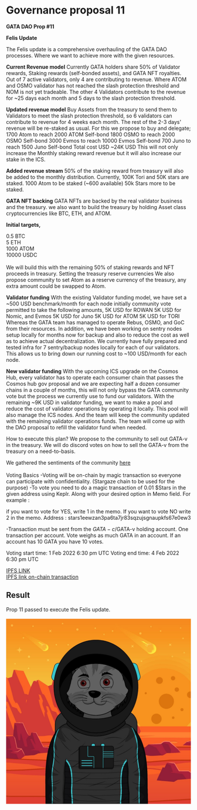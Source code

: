 # Governance proposal 11

**GATA DAO Prop #11**

**Felis Update**

The Felis update is a comprehensive overhauling of the GATA DAO processes. Where we want to achieve more with the given resources.

**Current Revenue model** Currently GATA holders share 50% of Validator rewards, Staking rewards (self-bonded assets), and GATA NFT royalties. Out of 7 active validators, only 4 are contributing to revenue. Where ATOM and OSMO validator has not reached the slash protection threshold and NOM is not yet tradeable. The other 4 Validators contribute to the revenue for \~25 days each month and 5 days to the slash protection threshold.

**Updated revenue model** Buy Assets from the treasury to send them to Validators to meet the slash protection threshold, so 6 validators can contribute to revenue for 4 weeks each month. The rest of the 2-3 days' revenue will be re-staked as usual. For this we propose to buy and delegate; 1700 Atom to reach 2000 ATOM Self-bond 1800 OSMO to reach 2000 OSMO Self-bond 3000 Evmos to reach 10000 Evmos Self-bond 700 Juno to reach 1500 Juno Self-bond Total cost USD \~24K USD This will not only increase the Monthly staking reward revenue but it will also increase our stake in the ICS.

**Added revenue stream** 50% of the staking reward from treasury will also be added to the monthly distribution. Currently, 100K Tori and 50K stars are staked. 1000 Atom to be staked (\~600 available) 50k Stars more to be staked.

**GATA NFT backing** GATA NFTs are backed by the real validator business and the treasury. we also want to build the treasury by holding Asset class cryptocurrencies like BTC, ETH, and ATOM.

**Initial targets,**

0.5 BTC\
5 ETH\
1000 ATOM \
10000 USDC\
\
We will build this with the remaining 50% of staking rewards and NFT proceeds in treasury. Setting the treasury reserve currencies We also propose community to set Atom as a reserve currency of the treasury, any extra amount could be swapped to Atom.

**Validator funding** With the existing Validator funding model, we have set a \~500 USD benchmark/month for each node initially community vote permitted to take the following amounts, 5K USD for ROWAN 5K USD for Nomic, and Evmos 5K USD for Juno 5K USD for ATOM 5K USD for TORI Whereas the GATA team has managed to operate Rebus, OSMO, and GoC from their resources. In addition, we have been working on sentry nodes setup locally for months now for backup and also to reduce the cost as well as to achieve actual decentralization. We currently have fully prepared and tested infra for 7 sentry/backup nodes locally for each of our validators. This allows us to bring down our running cost to \~100 USD/month for each node.

**New validator funding** With the upcoming ICS upgrade on the Cosmos Hub, every validator has to operate each consumer chain that passes the Cosmos hub gov proposal and we are expecting half a dozen consumer chains in a couple of months, this will not only bypass the GATA community vote but the process we currently use to fund our validators. With the remaining \~9K USD in validator funding, we want to make a pool and reduce the cost of validator operations by operating it locally. This pool will also manage the ICS nodes. And the team will keep the community updated with the remaining validator operations funds. The team will come up with the DAO proposal to refill the validator fund when needed.

How to execute this plan? We propose to the community to sell out GATA-v in the treasury. We will do discord votes on how to sell the GATA-v from the treasury on a need-to-basis.

We gathered the sentiments of the community [here ](https://discord.com/channels/934972959913820160/1067844408713674882) \
\
Voting Basics -Voting will be on-chain by magic transaction so everyone can participate with confidentiality. (Stargaze chain to be used for the purpose) -To vote you need to do a magic transaction of 0.01 $Stars in the given address using Keplr. Along with your desired option in Memo field. For example :

if you want to vote for YES, write 1 in the memo. If you want to vote NO write 2 in the memo. Address : stars1eewzan3pa6ta7jr83sqzujsgnaupkfs67e0ew3

\-Transaction must be sent from the $GATA-c/$GATA-v holding account. One transaction per account. Vote weighs as much GATA in an account. If an account has 10 GATA you have 10 votes.

Voting start time: 1 Feb 2022 6:30 pm UTC Voting end time: 4 Feb 2022 6:30 pm UTC

[IPFS LINK](https://gateway.pinata.cloud/ipfs/QmRNxuCzpwYaaat6C9DJgXiZkpeFmjvgQpzW2nGFS4LmV6)\
[IPFS link on-chain transaction](https://www.mintscan.io/stargaze/txs/33563D71FD084A376D1D5A31F735CD964D805920B13FDD63E11D6654AA89DBD9)&#x20;

## Result&#x20;

Prop 11 passed to execute the Felis update. \
\
![](<../.gitbook/assets/image (9).png>)
